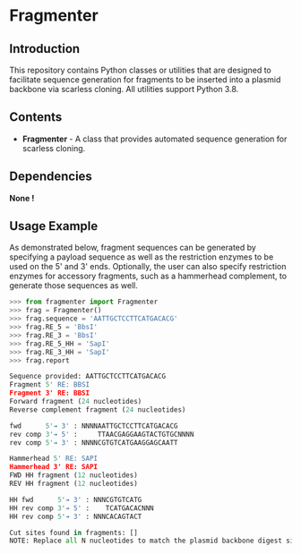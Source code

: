 # Fragmenter

## Introduction

This repository contains Python classes or utilities that are designed to facilitate sequence generation for fragments to be inserted into a plasmid backbone via scarless cloning. All utilities support Python 3.8.

## Contents
* **Fragmenter** - A class that provides automated sequence generation for scarless cloning.

## Dependencies

**None !**

## Usage Example

As demonstrated below, fragment sequences can be generated by specifying a payload sequence as well as the restriction enzymes to be used on the 5' and 3' ends. Optionally, the user can also specify restriction enzymes for accessory fragments, such as a hammerhead complement, to generate those sequences as well.

```python
>>> from fragmenter import Fragmenter
>>> frag = Fragmenter()
>>> frag.sequence = 'AATTGCTCCTTCATGACACG'
>>> frag.RE_5 = 'BbsI'
>>> frag.RE_3 = 'BbsI'
>>> frag.RE_5_HH = 'SapI'
>>> frag.RE_3_HH = 'SapI'
>>> frag.report

Sequence provided: AATTGCTCCTTCATGACACG
Fragment 5' RE: BBSI
Fragment 3' RE: BBSI
Forward fragment (24 nucleotides)
Reverse complement fragment (24 nucleotides)

fwd      5'➔ 3' : NNNNAATTGCTCCTTCATGACACG
rev comp 3'➔ 5' :     TTAACGAGGAAGTACTGTGCNNNN
rev comp 5'➔ 3' : NNNNCGTGTCATGAAGGAGCAATT

Hammerhead 5' RE: SAPI
Hammerhead 3' RE: SAPI
FWD HH fragment (12 nucleotides)
REV HH fragment (12 nucleotides)

HH fwd      5'➔ 3' : NNNCGTGTCATG
HH rev comp 3'➔ 5' :    TCATGACACNNN
HH rev comp 5'➔ 3' : NNNCACAGTACT

Cut sites found in fragments: []
NOTE: Replace all N nucleotides to match the plasmid backbone digest sites!

```
